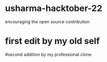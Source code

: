 # usharma-hacktober-22
encouraging the open source contribution
# first edit by my old self
#second addition by my professional clone
